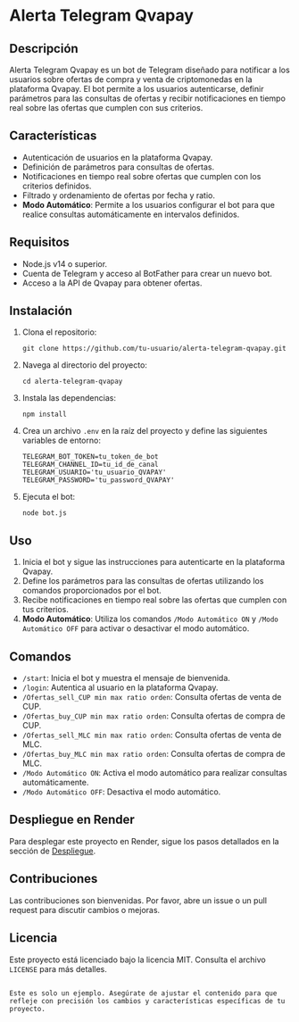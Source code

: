 # Alerta Telegram Qvapay

## Descripción

Alerta Telegram Qvapay es un bot de Telegram diseñado para notificar a los usuarios sobre ofertas de compra y venta de criptomonedas en la plataforma Qvapay. El bot permite a los usuarios autenticarse, definir parámetros para las consultas de ofertas y recibir notificaciones en tiempo real sobre las ofertas que cumplen con sus criterios.

## Características

- Autenticación de usuarios en la plataforma Qvapay.
- Definición de parámetros para consultas de ofertas.
- Notificaciones en tiempo real sobre ofertas que cumplen con los criterios definidos.
- Filtrado y ordenamiento de ofertas por fecha y ratio.
- **Modo Automático**: Permite a los usuarios configurar el bot para que realice consultas automáticamente en intervalos definidos.

## Requisitos

- Node.js v14 o superior.
- Cuenta de Telegram y acceso al BotFather para crear un nuevo bot.
- Acceso a la API de Qvapay para obtener ofertas.

## Instalación

1. Clona el repositorio:

   ```
   git clone https://github.com/tu-usuario/alerta-telegram-qvapay.git
   ```

2. Navega al directorio del proyecto:

   ```
   cd alerta-telegram-qvapay
   ```

3. Instala las dependencias:

   ```
   npm install
   ```

4. Crea un archivo `.env` en la raíz del proyecto y define las siguientes variables de entorno:

   ```
   TELEGRAM_BOT_TOKEN=tu_token_de_bot
   TELEGRAM_CHANNEL_ID=tu_id_de_canal
   TELEGRAM_USUARIO='tu_usuario_QVAPAY'
   TELEGRAM_PASSWORD='tu_password_QVAPAY'
   ```

5. Ejecuta el bot:

   ```
   node bot.js
   ```

## Uso

1. Inicia el bot y sigue las instrucciones para autenticarte en la plataforma Qvapay.
2. Define los parámetros para las consultas de ofertas utilizando los comandos proporcionados por el bot.
3. Recibe notificaciones en tiempo real sobre las ofertas que cumplen con tus criterios.
4. **Modo Automático**: Utiliza los comandos `/Modo Automático ON` y `/Modo Automático OFF` para activar o desactivar el modo automático.

## Comandos

- `/start`: Inicia el bot y muestra el mensaje de bienvenida.
- `/login`: Autentica al usuario en la plataforma Qvapay.
- `/Ofertas_sell_CUP min max ratio orden`: Consulta ofertas de venta de CUP.
- `/Ofertas_buy_CUP min max ratio orden`: Consulta ofertas de compra de CUP.
- `/Ofertas_sell_MLC min max ratio orden`: Consulta ofertas de venta de MLC.
- `/Ofertas_buy_MLC min max ratio orden`: Consulta ofertas de compra de MLC.
- `/Modo Automático ON`: Activa el modo automático para realizar consultas automáticamente.
- `/Modo Automático OFF`: Desactiva el modo automático.

## Despliegue en Render

Para desplegar este proyecto en Render, sigue los pasos detallados en la sección de [Despliegue](#despliegue).

## Contribuciones

Las contribuciones son bienvenidas. Por favor, abre un issue o un pull request para discutir cambios o mejoras.

## Licencia

Este proyecto está licenciado bajo la licencia MIT. Consulta el archivo `LICENSE` para más detalles.

```

Este es solo un ejemplo. Asegúrate de ajustar el contenido para que refleje con precisión los cambios y características específicas de tu proyecto.
```
